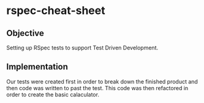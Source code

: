 # rspec-cheat-sheet

## Objective

Setting up RSpec tests to support Test Driven Development. 

## Implementation

Our tests were created first in order to break down the finished product and then code was written to past the test. This code was then refactored in order to create the basic calaculator.
